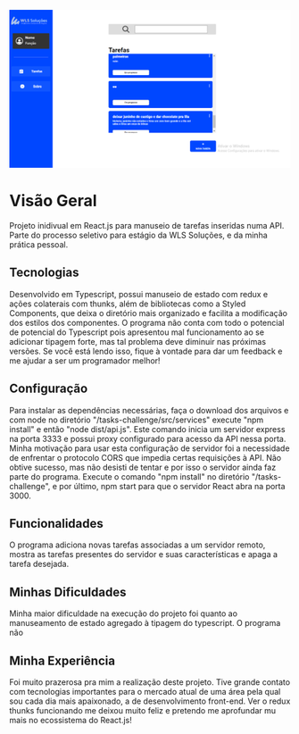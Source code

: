 ![Alt text](src/img/screenshot.png)

# Visão Geral

Projeto inidivual em React.js para manuseio de tarefas inseridas numa API. Parte do processo seletivo para estágio da WLS Soluções, e da minha prática pessoal.

## Tecnologias

Desenvolvido em Typescript, possui manuseio de estado com redux e ações colaterais com thunks, além de bibliotecas como a Styled Components, que deixa o diretório mais organizado e facilita a modificação dos estilos dos componentes. O programa não conta com todo o potencial de potencial do Typescript pois apresentou mal funcionamento ao se adicionar tipagem forte, mas tal problema deve diminuir nas próximas versões. Se você está lendo isso, fique à vontade para dar um feedback e me ajudar a ser um programador melhor!

## Configuração

Para instalar as dependências necessárias, faça o download dos arquivos e com node no diretório "/tasks-challenge/src/services" execute "npm install" e então "node dist/api.js". Este comando inicia um servidor express na porta 3333 e possui proxy configurado para acesso da API nessa porta. Minha motivação para usar esta configuração de servidor foi a necessidade de enfrentar o protocolo CORS que impedia certas requisições à API. Não obtive sucesso, mas não desisti de tentar e por isso o servidor ainda faz parte do programa. Execute o comando "npm install" no diretório "/tasks-challenge", e por último, npm start para que o servidor React abra na porta 3000.

## Funcionalidades

O programa adiciona novas tarefas associadas a um servidor remoto, mostra as tarefas presentes do servidor e suas características e apaga a tarefa desejada.

## Minhas Dificuldades

Minha maior dificuldade na execução do projeto foi quanto ao manuseamento de estado agregado à tipagem do typescript. O programa não

## Minha Experiência

Foi muito prazerosa pra mim a realização deste projeto. Tive grande contato com tecnologias importantes para o mercado atual de uma área pela qual sou cada dia mais apaixonado, a de desenvolvimento front-end. Ver o redux thunks funcionando me deixou muito feliz e pretendo me aprofundar mu mais no ecossistema do React.js!